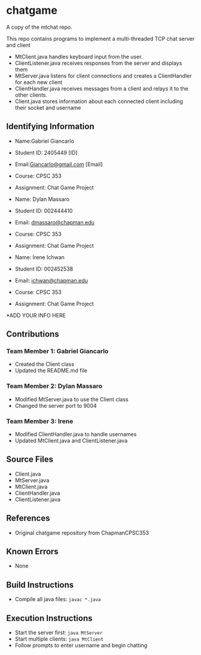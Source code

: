 # chatgame
A copy of the mtchat repo.  

This repo contains programs to implement a multi-threaded TCP chat server and client

* MtClient.java handles keyboard input from the user.
* ClientListener.java receives responses from the server and displays them
* MtServer.java listens for client connections and creates a ClientHandler for each new client
* ClientHandler.java receives messages from a client and relays it to the other clients.
* Client.java stores information about each connected client including their socket and username

## Identifying Information

* Name:Gabriel Giancarlo
* Student ID: 2405449 [ID]
* Email:Giancarlo@gmail.com [Email]
* Course: CPSC 353
* Assignment: Chat Game Project

* Name: Dylan Massaro
* Student ID: 002444410
* Email: dmassaro@chapman.edu
* Course: CPSC 353
* Assignment: Chat Game Project 

* Name: Irene Ichwan
* Student ID: 002452538
* Email: ichwan@chapman.edu
* Course: CPSC 353
* Assignment: Chat Game Project 

*ADD YOUR INFO HERE

## Contributions
### Team Member 1: Gabriel Giancarlo
* Created the Client class
* Updated the README.md file

### Team Member 2: Dylan Massaro
* Modified MtServer.java to use the Client class
* Changed the server port to 9004

### Team Member 3: Irene
* Modified ClientHandler.java to handle usernames
* Updated MtClient.java and ClientListener.java

## Source Files

* Client.java
* MtServer.java
* MtClient.java
* ClientHandler.java
* ClientListener.java

## References

* Original chatgame repository from ChapmanCPSC353

## Known Errors

* None

## Build Instructions

* Compile all java files: `javac *.java`

## Execution Instructions

* Start the server first: `java MtServer`
* Start multiple clients: `java MtClient`
* Follow prompts to enter username and begin chatting